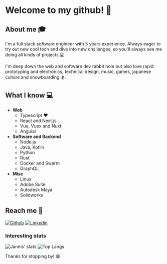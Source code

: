 # Welcome to my github! 👋

## About me :mortar_board:
I'm a full stack software engineer with 5 years experience. 
Always eager to try out new cool tech and dive into new challenges, so you'll always see me doing all kinds of projects 💻  

I'm deep down the web and software dev rabbit hole but also love rapid prototyping and electronics, technical design, music, games, japanese culture and snowboarding 🏂.

## What I know :computer:
- **Web**
  - Typescript :heart:
  - React and Next.js
  - Vue, Vuex and Nuxt
  - Angular
- **Software and Backend**
  - Node.js
  - Java, Kotlin
  - Python
  - Rust
  - Docker and Swarm
  - GraphQL
- **Misc**
  - Linux
  - Adobe Suite
  - Autodesk Maya
  - Solidworks

## Reach me :wave:
[![Github](https://img.shields.io/github/followers/moka491?label=Follow&style=social)](https://github.com/moka491)
[![Linkedin](https://img.shields.io/badge/-Jannis%20Becker-blue?style=flat-square&logo=linkedin&logoColor=white&link=https://www.linkedin.com/in/jannisbecker/)](https://www.linkedin.com/in/jannisbecker/)

### Interesting stats

![Jannis' stats](https://github-readme-stats.vercel.app/api?username=Moka491&&show_icons=true&theme=synthwave&hide_border=true&bg_color=35,224,338&icon_color=77A&v=2)
![Top Langs](https://github-readme-stats.vercel.app/api/top-langs/?username=moka491&theme=synthwave&hide_border=true&bg_color=35,224,338&icon_color=77A&v=2)

Thanks for stopping by! 😁

